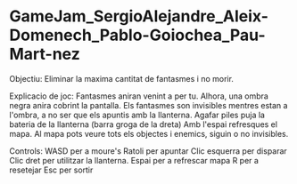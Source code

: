 # GameJam_SergioAlejandre_Aleix-Domenech_Pablo-Goiochea_Pau-Mart-nez
Objectiu: Eliminar la maxima cantitat de fantasmes i no morir.

Explicacio de joc:
Fantasmes aniran venint a per tu.
Alhora, una ombra negra anira cobrint la pantalla.
Els fantasmes son invisibles mentres estan a l'ombra, a no ser que els apuntis amb la llanterna.
Agafar piles puja la bateria de la llanterna (barra groga de la dreta)
Amb l'espai refresques el mapa. Al mapa pots veure tots els objectes i enemics, siguin o no invisibles.


Controls: 
WASD per a moure's
Ratoli per apuntar
    Clic esquerra per disparar
    Clic dret per utilitzar la llanterna.
Espai per a refrescar mapa
R per a resetejar
Esc per sortir

